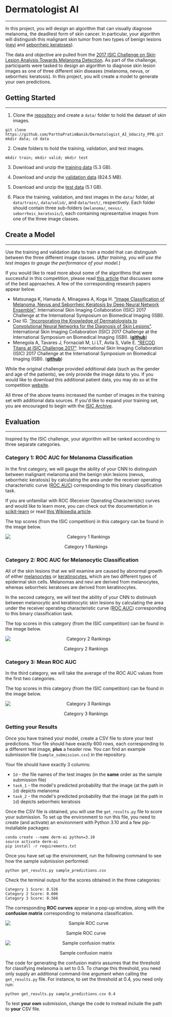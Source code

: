 # Dermatologist AI
---
In this project, you will design an algorithm that can visually diagnose melanoma, the deadliest form of skin cancer. In particular, your algorithm will distinguish this malignant skin tumor from two types of benign lesions ([nevi](https://hillman.upmc.com/cancer-care/melanoma-skin/types/dysplastic-nevi#:~:text=Atypical%20or%20dysplastic%20nevi%20are,deadly%20form%20of%20skin%20cancer.) and [seborrheic keratoses](https://www.aad.org/public/diseases/a-z/seborrheic-keratoses-treatment)).

The data and objective are pulled from the [2017 ISIC Challenge on Skin Lesion Analysis Towards Melanoma Detection](https://challenge.isic-archive.com/data/#2017). As part of the challenge, participants were tasked to design an algorithm to diagnose skin lesion images as one of three different skin diseases (melanoma, nevus, or seborrheic keratosis). In this project, you will create a model to generate your own predictions.


## Getting Started
---
1. Clone the [repository](https://github.com/ParthaPratimBanik/Dermatologist_AI_Udacity_PPB) and create a `data/` folder to hold the dataset of skin images.  
```text
git clone https://github.com/ParthaPratimBanik/Dermatologist_AI_Udacity_PPB.git
mkdir data; cd data
```
2. Create folders to hold the training, validation, and test images.
```text
mkdir train; mkdir valid; mkdir test
```
3. Download and unzip the [training data](https://isic-challenge-data.s3.amazonaws.com/2017/ISIC-2017_Training_Data.zip) (5.3 GB).

4. Download and unzip the [validation data](https://isic-challenge-data.s3.amazonaws.com/2017/ISIC-2017_Validation_Data.zip) (824.5 MB).

5. Download and unzip the [test data](https://isic-challenge-data.s3.amazonaws.com/2017/ISIC-2017_Test_v2_Data.zip) (5.1 GB).

6. Place the training, validation, and test images in the `data/` folder, at `data/train/`, `data/valid/`, and `data/test/`, respectively.  Each folder should contain three sub-folders (`melanoma/`, `nevus/`, `seborrheic_keratosis/`), each containing representative images from one of the three image classes.

## Create a Model
---
Use the training and validation data to train a model that can distinguish between the three different image classes.  (_After training, you will use the test images to gauge the performance of your model._)

If you would like to read more about some of the algorithms that were successful in this competition, please read [this article](https://arxiv.org/pdf/1710.05006.pdf) that discusses some of the best approaches.  A few of the corresponding research papers appear below.
- Matsunaga K, Hamada A, Minagawa A, Koga H. [“Image Classification of Melanoma, Nevus and Seborrheic Keratosis by Deep Neural Network Ensemble”](https://arxiv.org/ftp/arxiv/papers/1703/1703.03108.pdf). International Skin Imaging Collaboration (ISIC) 2017 Challenge at the International Symposium on Biomedical Imaging (ISBI). 
- Daz IG. [“Incorporating the Knowledge of Dermatologists to Convolutional Neural Networks for the Diagnosis of Skin Lesions”](https://arxiv.org/pdf/1703.01976.pdf). International Skin Imaging Collaboration (ISIC) 2017 Challenge at the International Symposium on Biomedical Imaging (ISBI). ([**github**](https://github.com/igondia/matconvnet-dermoscopy))
- Menegola A, Tavares J, Fornaciali M, Li LT, Avila S, Valle E. [“RECOD Titans at ISIC Challenge 2017”](https://arxiv.org/abs/1703.04819). International Skin Imaging Collaboration (ISIC)  2017 Challenge at the International Symposium on Biomedical Imaging (ISBI). ([**github**](https://github.com/learningtitans/isbi2017-part3))

While the original challenge provided additional data (such as the gender and age of the patients), we only provide the image data to you.  If you would like to download this additional patient data, you may do so at the competition [website](https://challenge.isic-archive.com/data/#2017).

All three of the above teams increased the number of images in the training set with additional data sources.  If you'd like to expand your training set, you are encouraged to begin with the [ISIC Archive](https://isic-archive.com/#images).

## Evaluation
---
Inspired by the ISIC challenge, your algorithm will be ranked according to three separate categories.

### Category 1: ROC AUC for Melanoma Classification

In the first category, we will gauge the ability of your CNN to distinguish between malignant melanoma and the benign skin lesions (nevus, seborrheic keratosis) by calculating the area under the receiver operating characteristic curve ([ROC AUC](http://scikit-learn.org/stable/modules/generated/sklearn.metrics.roc_auc_score.html)) corresponding to this binary classification task.

If you are unfamiliar with ROC (Receiver Operating Characteristic) curves and would like to learn more, you can check out the documentation in [scikit-learn](http://scikit-learn.org/stable/auto_examples/model_selection/plot_roc.html#sphx-glr-auto-examples-model-selection-plot-roc-py) or read [this Wikipedia article](https://en.wikipedia.org/wiki/Receiver_operating_characteristic).

The top scores (from the ISIC competition) in this category can be found in the image below.

<p align="center">
    <img src="images/cat_1.jpeg"
    alt="Category 1 Rankings"
    style="display: block; margin: 0 auto"
    />
</p>
<p align="center">Category 1 Rankings</p>

### Category 2: ROC AUC for Melanocytic Classification

All of the skin lesions that we will examine are caused by abnormal growth of either [melanocytes](https://en.wikipedia.org/wiki/Melanocyte) or [keratinocytes](https://en.wikipedia.org/wiki/Keratinocyte), which are two different types of epidermal skin cells.  Melanomas and nevi are derived from melanocytes, whereas seborrheic keratoses are derived from keratinocytes.

In the second category, we will test the ability of your CNN to distinuish between melanocytic and keratinocytic skin lesions by calculating the area under the receiver operating characteristic curve ([ROC AUC](http://scikit-learn.org/stable/modules/generated/sklearn.metrics.roc_auc_score.html)) corresponding to this binary classification task.

The top scores in this category (from the ISIC competition) can be found in the image below.

<p align="center">
    <img src="images/cat_2.jpeg"
    alt="Category 2 Rankings"
    style="display: block; margin: 0 auto"
    />
</p>
<p align="center">Category 2 Rankings</p>

### Category 3: Mean ROC AUC

In the third category, we will take the average of the ROC AUC values from the first two categories.

The top scores in this category (from the ISIC competition) can be found in the image below.

<p align="center">
    <img src="images/cat_3.png"
    alt="Category 3 Rankings"
    style="display: block; margin: 0 auto"
    />
</p>
<p align="center">Category 3 Rankings</p>

### Getting your Results

Once you have trained your model, create a CSV file to store your test predictions.  Your file should have exactly 600 rows, each corresponding to a different test image, **plus** a header row.  You can find an example submission file (`sample_submission.csv`) in the repository.

Your file should have exactly 3 columns:
- `Id` - the file names of the test images (in the **same** order as the sample submission file)
- `task_1` - the model's predicted probability that the image (at the path in `Id`) depicts melanoma
- `task_2` - the model's predicted probability that the image (at the path in `Id`) depicts seborrheic keratosis

Once the CSV file is obtained, you will use the `get_results.py` file to score your submission.  To set up the environment to run this file, you need to create (and activate) an environment with Python 3.10 and a few pip-installable packages:
```text
conda create --name derm-ai python=3.10
source activate derm-ai
pip install -r requirements.txt
```

Once you have set up the environment, run the following command to see how the sample submission performed:
```text
python get_results.py sample_predictions.csv
```

Check the terminal output for the scores obtained in the three categories:
```text
Category 1 Score: 0.526
Category 2 Score: 0.606
Category 3 Score: 0.566
```

The corresponding **ROC curves** appear in a pop-up window, along with the **confusion matrix** corresponding to melanoma classification.  

<p align="center">
    <img src="images/sample_ROC_curve.png"
    alt="Sample ROC curve"
    style="display: block; margin: 0 auto"
    />
</p>
<p align="center">Sample ROC curve</p>

<p align="center">
    <img src="images/sample_confusion_matrix.png"
    alt="Sample confusion matrix"
    style="display: block; margin: 0 auto"
    />
</p>
<p align="center">Sample confusion matrix</p>

The code for generating the confusion matrix assumes that the threshold for classifying melanoma is set to 0.5.  To change this threshold, you need only supply an additional command-line argument when calling the `get_results.py` file.  For instance, to set the threshold at 0.4, you need only run:
```text
python get_results.py sample_predictions.csv 0.4
```

To test **your own** submission, change the code to instead include the path to **your** CSV file.
